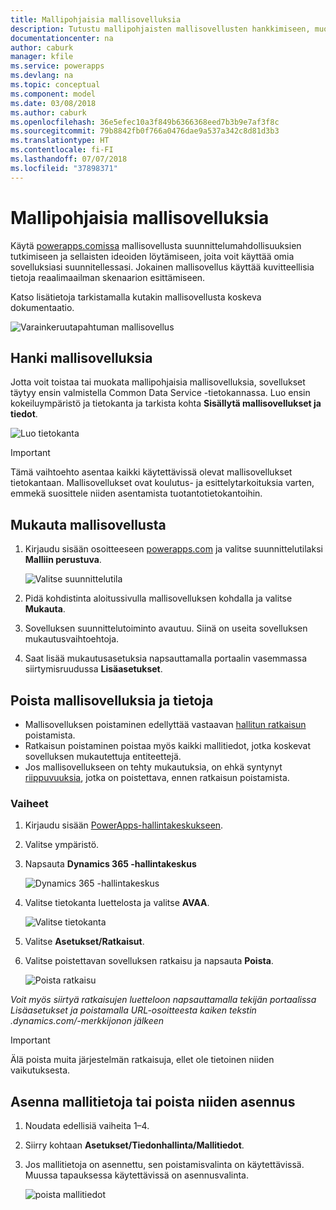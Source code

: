 ```yaml
---
title: Mallipohjaisia mallisovelluksia
description: Tutustu mallipohjaisten mallisovellusten hankkimiseen, muokkaamiseen ja poistamiseen.
documentationcenter: na
author: caburk
manager: kfile
ms.service: powerapps
ms.devlang: na
ms.topic: conceptual
ms.component: model
ms.date: 03/08/2018
ms.author: caburk
ms.openlocfilehash: 36e5efec10a3f849b6366368eed7b3b9e7af3f8c
ms.sourcegitcommit: 79b8842fb0f766a0476dae9a537a342c8d81d3b3
ms.translationtype: HT
ms.contentlocale: fi-FI
ms.lasthandoff: 07/07/2018
ms.locfileid: "37898371"
---
```

# <a name="model-driven-sample-apps"></a>Mallipohjaisia mallisovelluksia

Käytä [powerapps.comissa](https://powerapps.com) mallisovellusta suunnittelumahdollisuuksien tutkimiseen ja sellaisten ideoiden löytämiseen, joita voit käyttää omia sovelluksiasi suunnitellessasi. Jokainen mallisovellus käyttää kuvitteellisia tietoja reaalimaailman skenaarion esittämiseen. 

Katso lisätietoja tarkistamalla kutakin mallisovellusta koskeva dokumentaatio. 

![Varainkeruutapahtuman mallisovellus](media/overview-model-driven-samples/fundraiser-app1.png)


## <a name="get-sample-apps"></a>Hanki mallisovelluksia

Jotta voit toistaa tai muokata mallipohjaisia mallisovelluksia, sovellukset täytyy ensin valmistella Common Data Service -tietokannassa. Luo ensin kokeiluympäristö ja tietokanta ja tarkista kohta **Sisällytä mallisovellukset ja tiedot**.

![Luo tietokanta](media/overview-model-driven-samples/create-database1.png)


> [!IMPORTANT]
> Tämä vaihtoehto asentaa kaikki käytettävissä olevat mallisovellukset tietokantaan. Mallisovellukset ovat koulutus- ja esittelytarkoituksia varten, emmekä suosittele niiden asentamista tuotantotietokantoihin. 

## <a name="customize-a-sample-app"></a>Mukauta mallisovellusta

1. Kirjaudu sisään osoitteeseen [powerapps.com](https://powerapps.com) ja valitse suunnittelutilaksi **Malliin perustuva**. 

    ![Valitse suunnittelutila](media/overview-model-driven-samples/choose-design-mode.png)

2. Pidä kohdistinta aloitussivulla mallisovelluksen kohdalla ja valitse **Mukauta**.
3. Sovelluksen suunnittelutoiminto avautuu. Siinä on useita sovelluksen mukautusvaihtoehtoja. 
4. Saat lisää mukautusasetuksia napsauttamalla portaalin vasemmassa siirtymisruudussa **Lisäasetukset**.

## <a name="remove-sample-apps-and-data"></a>Poista mallisovelluksia ja tietoja 
- Mallisovelluksen poistaminen edellyttää vastaavan [hallitun ratkaisun](https://docs.microsoft.com/dynamics365/customer-engagement/developer/uninstall-delete-solution) poistamista. 
- Ratkaisun poistaminen poistaa myös kaikki mallitiedot, jotka koskevat sovelluksen mukautettuja entiteettejä.
- Jos mallisovellukseen on tehty mukautuksia, on ehkä syntynyt [riippuvuuksia](https://docs.microsoft.com/dynamics365/customer-engagement/developer/dependency-tracking-solution-components), jotka on poistettava, ennen ratkaisun poistamista.

### <a name="steps"></a>Vaiheet
1. Kirjaudu sisään [PowerApps-hallintakeskukseen](https://admin.powerapps.com).

2. Valitse ympäristö.

3. Napsauta **Dynamics 365 -hallintakeskus** 

    ![Dynamics 365 -hallintakeskus](media/overview-model-driven-samples/admin-center.png)

4. Valitse tietokanta luettelosta ja valitse **AVAA**.

    ![Valitse tietokanta](media/overview-model-driven-samples/select-database.png)

5. Valitse **Asetukset/Ratkaisut**.

6. Valitse poistettavan sovelluksen ratkaisu ja napsauta **Poista**.

    ![Poista ratkaisu](media/overview-model-driven-samples/delete-solution.png)

<em>Voit myös siirtyä ratkaisujen luetteloon napsauttamalla tekijän portaalissa **Lisäasetukset</em>* ja poistamalla URL-osoitteesta kaiken tekstin .dynamics.com/-merkkijonon jälkeen*

> [!IMPORTANT]
> Älä poista muita järjestelmän ratkaisuja, ellet ole tietoinen niiden vaikutuksesta.

## <a name="install-or-uninstall-sample-data"></a>Asenna mallitietoja tai poista niiden asennus
1. Noudata edellisiä vaiheita 1–4.
2. Siirry kohtaan **Asetukset/Tiedonhallinta/Mallitiedot**.
3. Jos mallitietoja on asennettu, sen poistamisvalinta on käytettävissä. Muussa tapauksessa käytettävissä on asennusvalinta. 

    ![poista mallitiedot](media/overview-model-driven-samples/remove-sample-data.png)




